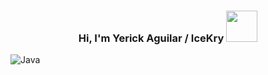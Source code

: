 <h3 align="center">
  Hi, I'm Yerick Aguilar / IceKry
  <img src="https://media0.giphy.com/media/v1.Y2lkPTc5MGI3NjExM3hlbTcwNTA3bXBkc2E2eHU5bGY0YXg2aWhsd2NtODRobHpkcTk2YSZlcD12MV9zdGlja2Vyc19zZWFyY2gmY3Q9cw/TZnb9yP17Mc9i/giphy.webpf" height="50"">
</h3>

![Java](https://img.shields.io/badge/java-%23ED8B00.svg?style=for-the-badge&logo=openjdk&logoColor=white)
